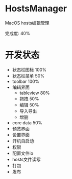 # HostsManager
MacOS hosts编辑管理

完成度: 40%

# 开发状态
* 状态栏图标 100%
* 状态栏菜单 50%
* toolbar 100%
* 编辑界面
    - tableview 80%
    - 拖拽 50%
    - 编辑 50%
    - 导入导出
    - 增删
* core data 50%
* 预览界面
* 设置界面
* 开机自启动
* 权限
* 配置文件io
* hosts文件读写
* 打包
* 发布
